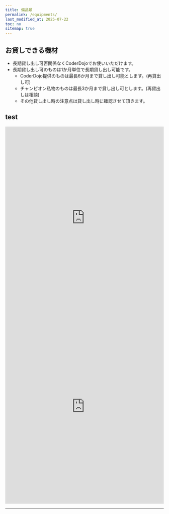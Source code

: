 ```yaml
---
title: 備品類
permalink: /equipments/
last_modified_at: 2025-07-22
toc: no
sitemap: true
---
```

## お貸しできる機材
- 長期貸し出し可否関係なくCoderDojoでお使いいただけます。
- 長期貸し出し可のものは1か月単位で長期貸し出し可能です。
    - CoderDojo提供のものは最長6か月まで貸し出し可能とします。(再貸出し可)
    - チャンピオン私物のものは最長3か月まで貸し出し可とします。(再貸出しは相談)
    - その他貸し出し時の注意点は貸し出し時に確認させて頂きます。


## test
<!-- 縦並びのiframe -->
<iframe src="https://goofy-titanium-a19.notion.site/ebd/23e30118e221804f8258fcba85b65fe5" width="100%" height="600" frameborder="0" allowfullscreen> </iframe>
<br>
<iframe src="https://goofy-titanium-a19.notion.site/ebd/23830118e221817f8660feeb4c335376?v=23830118e2218147bc40000c950ad4c8" width="100%" height="600" frameborder="0" allowfullscreen></iframe>

---

